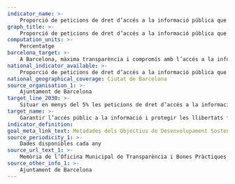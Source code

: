 ```yaml
---
indicator_name: >-
    Proporció de peticions de dret d’accés a la informació pública que acaben sent impugnades davant la Comissió de Garantia del Dret d’Accés a la Informació Pública
graph_title: >-
    Proporció de peticions de dret d’accés a la informació pública que acaben sent impugnades davant la Comissió de Garantia del Dret d’Accés a la Informació Pública
computation_units: >-
    Percentatge
barcelona_target: >-
    A Barcelona, màxima transparència i compromís amb l’accés a la informació
national_indicator_available: >-
    Proporció de peticions de dret d’accés a la informació pública que acaben sent impugnades davant la Comissió de Garantia del Dret d’Accés a la Informació Pública
national_geographical_coverage: Ciutat de Barcelona 
source_organisation_1: >-
    Ajuntament de Barcelona
target_line_2030: >-
    Situar en menys del 5% les peticions de dret d’accés a la informació pública que acaben sent impugnades davant la Comissió de Garantia del Dret d’Accés a la Informació Pública
target_name: >-
    Garantir l’accés públic a la informació i protegir les llibertats fonamentals, de conformitat amb les lleis nacionals i els acords internacionals
indicator_definition:
goal_meta_link_text: Metadades dels Objectius de Desenvolupament Sostenible de les Nacions Unides (pdf 894kB)
source_periodicity_1: >-
    Dades disponibles cada any
source_url_text_1: >-
    Memòria de l’Oficina Municipal de Transparència i Bones Pràctiques 2019
source_other_info_1: >-
    Ajuntament de Barcelona
---
```

